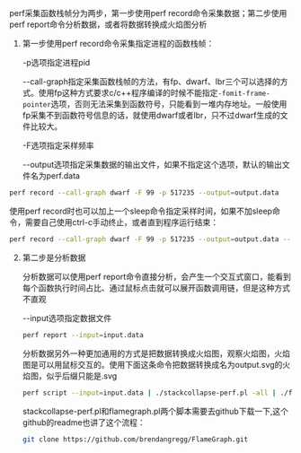 

perf采集函数栈帧分为两步，第一步使用perf record命令采集数据；第二步使用perf report命令分析数据，或者将数据转换成火焰图分析

1. 第一步使用perf record命令采集指定进程的函数栈帧：

    -p选项指定进程pid

    --call-graph指定采集函数栈帧的方法，有fp、dwarf、lbr三个可以选择的方式。使用fp这种方式要求c/c++程序编译的时候不能指定`-fomit-frame-pointer`选项，否则无法采集到函数符号，只能看到一堆内存地址。一般使用fp采集不到函数符号信息的话，就使用dwarf或者lbr，只不过dwarf生成的文件比较大。

    -F选项指定采样频率

    --output选项指定采集数据的输出文件，如果不指定这个选项，默认的输出文件名为perf.data

```bash
perf record --call-graph dwarf -F 99 -p 517235 --output=output.data
```

使用perf record时也可以加上一个sleep命令指定采样时间，如果不加sleep命令，需要自己使用ctrl-c手动终止，或者直到程序运行结束：

```bash
perf record --call-graph dwarf -F 99 -p 517235 --output=output.data -- sleep 20
```



2. 第二步是分析数据

    分析数据可以使用perf report命令直接分析，会产生一个交互式窗口，能看到每个函数执行时间占比、通过鼠标点击就可以展开函数调用链，但是这种方式不直观

    --input选项指定数据文件

    ```bash
    perf report --input=input.data
    ```

    分析数据另外一种更加通用的方式是把数据转换成火焰图，观察火焰图，火焰图是可以用鼠标交互的。使用下面这条命令把数据转换成名为output.svg的火焰图，似乎后缀只能是.svg

    ```bash
    perf script --input=input.data | ./stackcollapse-perf.pl -all | ./flamegraph.pl > output.svg
    ```

    stackcollapse-perf.pl和flamegraph.pl两个脚本需要去github下载一下,这个github的readme也讲了这个流程：

    ```bash
    git clone https://github.com/brendangregg/FlameGraph.git
    ```

    